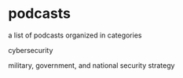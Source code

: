 # podcasts
a list of podcasts organized in categories

cybersecurity













military, government, and national security strategy






